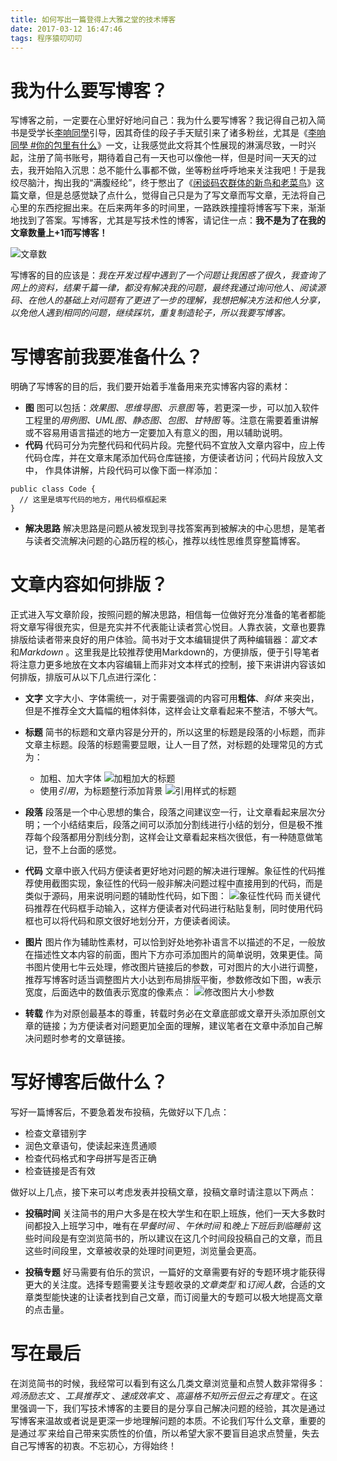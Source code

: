 ```yaml
---
title: 如何写出一篇登得上大雅之堂的技术博客
date: 2017-03-12 16:47:46
tags: 程序猿叨叨叨
---
```

# 我为什么要写博客？

写博客之前，一定要在心里好好地问自己：我为什么要写博客？我记得自己初入简书是受学长[李响同學](http://www.jianshu.com/users/b5cb28bfb837/top_articles)引导，因其奇佳的段子手天赋引来了诸多粉丝，尤其是《[李响同學 #你的包里有什么](http://www.jianshu.com/p/f963a4e5e872)》一文，让我感觉此文将其个性展现的淋漓尽致，一时兴起，注册了简书账号，期待着自己有一天也可以像他一样，但是时间一天天的过去，我开始陷入沉思：总不能什么事都不做，坐等粉丝呼呼地来关注我吧！于是我绞尽脑汁，掏出我的“满腹经纶”，终于憋出了《[闲谈码农群体的新鸟和老菜鸟](http://www.jianshu.com/p/9572b2eb4c0a)》这篇文章，但是总感觉缺了点什么，觉得自己只是为了写文章而写文章，无法将自己心里的东西挖掘出来。在后来两年多的时间里，一路跌跌撞撞将博客写下来，渐渐地找到了答案。写博客，尤其是写技术性的博客，请记住一点：**我不是为了在我的文章数量上+1而写博客！**

![文章数](http://upload-images.jianshu.io/upload_images/291600-b75fac4f92d0a592.png?imageMogr2/auto-orient/strip%7CimageView2/2/w/1240)

写博客的目的应该是：*我在开发过程中遇到了一个问题让我困惑了很久，我查询了网上的资料，结果千篇一律，都没有解决我的问题，最终我通过询问他人、阅读源码、在他人的基础上对问题有了更进了一步的理解，我想把解决方法和他人分享，以免他人遇到相同的问题，继续踩坑，重复制造轮子，所以我要写博客。*

# 写博客前我要准备什么？

明确了写博客的目的后，我们要开始着手准备用来充实博客内容的素材：
* **图**
图可以包括：*效果图、思维导图、示意图* 等，若更深一步，可以加入软件工程里的*用例图、UML图、静态图、包图、甘特图* 等。注意在需要着重讲解或不容易用语言描述的地方一定要加入有意义的图，用以辅助说明。
* **代码**
代码可分为完整代码和代码片段。完整代码不宜放入文章内容中，应上传代码仓库，并在文章末尾添加代码仓库链接，方便读者访问；代码片段放入文中， 作具体讲解，片段代码可以像下面一样添加：
```
public class Code {
  // 这里是填写代码的地方，用代码框框起来
}
```
* **解决思路**
解决思路是问题从被发现到寻找答案再到被解决的中心思想，是笔者与读者交流解决问题的心路历程的核心，推荐以线性思维贯穿整篇博客。

# 文章内容如何排版？
正式进入写文章阶段，按照问题的解决思路，相信每一位做好充分准备的笔者都能将文章写得很充实，但是充实并不代表能让读者赏心悦目。人靠衣装，文章也要靠排版给读者带来良好的用户体验。简书对于文本编辑提供了两种编辑器：*富文本* 和*Markdown* 。这里我是比较推荐使用Markdown的，方便排版，便于引导笔者将注意力更多地放在文本内容编辑上而非对文本样式的控制，接下来讲讲内容该如何排版，排版可从以下几点进行深化：

* **文字**
文字大小、字体需统一，对于需要强调的内容可用**粗体**、*斜体* 来突出，但是不推荐全文大篇幅的粗体斜体，这样会让文章看起来不整洁，不够大气。

* **标题**
简书的标题和文章内容是分开的，所以这里的标题是段落的小标题，而非文章主标题。段落的标题需要显眼，让人一目了然，对标题的处理常见的方式为：
  * 加粗、加大字体
![加粗加大的标题](http://upload-images.jianshu.io/upload_images/291600-ab6300dfc040be61.png?imageMogr2/auto-orient/strip%7CimageView2/2/w/1240)
  * 使用*引用*，为标题整行添加背景
![引用样式的标题](http://upload-images.jianshu.io/upload_images/291600-c12191db06a83510.png?imageMogr2/auto-orient/strip%7CimageView2/2/w/1240)

* **段落**
段落是一个中心思想的集合，段落之间建议空一行，让文章看起来层次分明；一个小结结束后，段落之间可以添加分割线进行小结的划分，但是极不推荐每个段落都用分割线分割，这样会让文章看起来档次很低，有一种随意做笔记，登不上台面的感觉。

* **代码**
文章中嵌入代码方便读者更好地对问题的解决进行理解。象征性的代码推荐使用截图实现，象征性的代码一般非解决问题过程中直接用到的代码，而是类似于源码，用来说明问题的辅助性代码，如下图：
![象征性代码](http://upload-images.jianshu.io/upload_images/291600-83c8c2fadf4b3531.png?imageMogr2/auto-orient/strip%7CimageView2/2/w/1240)
而关键代码推荐在代码框手动输入，这样方便读者对代码进行粘贴复制，同时使用代码框也可以将代码和原文很好地划分开，方便读者阅读。

* **图片**
图片作为辅助性素材，可以恰到好处地弥补语言不以描述的不足，一般放在描述性文本内容的前面，图片下方亦可添加图片的简单说明，效果更佳。简书图片使用七牛云处理，修改图片链接后的参数，可对图片的大小进行调整，推荐写博客时适当调整图片大小达到布局排版平衡，参数修改如下图，w表示宽度，后面选中的数值表示宽度的像素点：
![修改图片大小参数](http://upload-images.jianshu.io/upload_images/291600-96a0ae36d67d19b5.png?imageMogr2/auto-orient/strip%7CimageView2/2/w/1240)

* **转载**
作为对原创最基本的尊重，转载时务必在文章底部或文章开头添加原创文章的链接；为方便读者对问题更加全面的理解，建议笔者在文章中添加自己解决问题时参考的文章链接。

# 写好博客后做什么？
写好一篇博客后，不要急着发布投稿，先做好以下几点：
* 检查文章错别字
* 润色文章语句，使读起来连贯通顺
* 检查代码格式和字母拼写是否正确
* 检查链接是否有效

做好以上几点，接下来可以考虑发表并投稿文章，投稿文章时请注意以下两点：
* **投稿时间**
关注简书的用户大多是在校大学生和在职上班族，他们一天大多数时间都投入上班学习中，唯有在*早餐时间* 、*午休时间* 和*晚上下班后到临睡前* 这些时间段是有空浏览简书的，所以建议在这几个时间段投稿自己的文章，而且这些时间段里，文章被收录的处理时间更短，浏览量会更高。

* **投稿专题**
好马需要有伯乐的赏识，一篇好的文章需要有好的专题环境才能获得更大的关注度。选择专题需要关注专题收录的*文章类型* 和*订阅人数*，合适的文章类型能快速的让读者找到自己文章，而订阅量大的专题可以极大地提高文章的点击量。

#  写在最后
在浏览简书的时候，我经常可以看到有这么几类文章浏览量和点赞人数非常得多：*鸡汤励志文* 、*工具推荐文* 、*速成效率文* 、*高逼格不知所云但云之有理文* 。在这里强调一下，我们写技术博客的主要目的是分享自己解决问题的经验，其次是通过写博客来温故或者说是更深一步地理解问题的本质。不论我们写什么文章，重要的是通过*写* 来给自己带来实质性的价值，所以希望大家不要盲目追求点赞量，失去自己写博客的初衷。不忘初心，方得始终！
